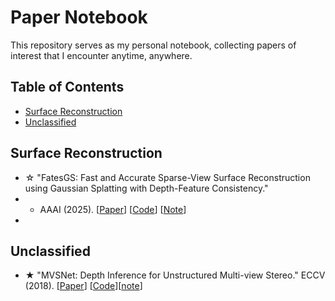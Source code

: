 # Paper Notebook

This repository serves as my personal notebook, collecting papers of interest that I encounter anytime, anywhere.

## Table of Contents

- [Surface Reconstruction](#Surface-Reconstruction)
- [Unclassified](#3dgs-based-3d-reconstruction)


## Surface Reconstruction


- ☆ "FatesGS: Fast and Accurate Sparse-View Surface Reconstruction using Gaussian Splatting with Depth-Feature Consistency."
- - AAAI (2025). [[Paper](https://arxiv.org/pdf/2501.04628)] [[Code](https://github.com/yulunwu0108/FatesGS)] [[Note]()]
- 


## Unclassified
  
- ★ "MVSNet: Depth Inference for Unstructured Multi-view Stereo." ECCV (2018). [[Paper](https://arxiv.org/pdf/1804.02505)] [[Code](https://github.com/xy-guo/MVSNet_pytorch)][[note]()]


